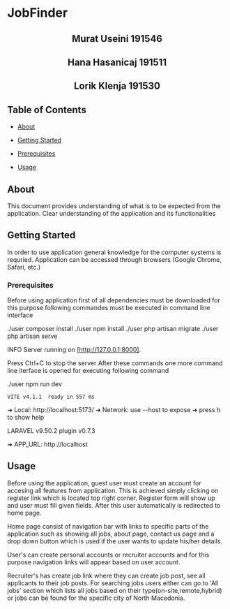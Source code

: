 <h1>JobFinder</h1>

<h2 align="center">
Murat Useini 191546
</h2>
<h2 align="center">
Hana Hasanicaj 191511
</h2>
<h2 align="center">
Lorik Klenja 191530
</h2>

##  Table of Contents

+ [About](#about)
+ [Getting Started](#getting_started)

+ [Prerequisites](#prerequisites)

+ [Usage ](#usage)

##  About <a name = "about"></a>

This document provides understanding of what is to be expected from the application. Clear understanding of the application and its functionalities

##  Getting Started <a name = "getting_started"></a>

In order to use application general knowledge for the computer systems is requried. 
Application can be accessed through browsers (Google Chrome, Safari, etc.)

###  Prerequisites <a name = "prerequisites"></a>

Before using application first of all dependencies must be downloaded for this purpose following commandes must be executed in command line interface

./user composer install
./user npm install
./user php artisan migrate
./user php artisan serve


  INFO  Server running on [http://127.0.0.1:8000].

  Press Ctrl+C to stop the server
After these commands one more command line iterface is opened for executing following command


./user npm run dev


    VITE v4.1.1  ready in 557 ms

  ➜  Local:   http://localhost:5173/
  ➜  Network: use --host to expose
  ➜  press h to show help

  LARAVEL v9.50.2  plugin v0.7.3

  ➜  APP_URL: http://localhost


##  Usage <a name = "usage"></a>

Before using the application, guest user must create an account for accesing all features from application. This is achieved simply clicking on register link which is located top right corner. Register form will show up and user must fill given fields. After this user automatically is redirected to home page.

Home page consist of navigation bar with links to specific parts of the application such as showing all jobs, about page, contact us page and a drop down button which is used if the user wants to update his/her details.

User's can create personal accounts or recruiter accounts and for this purpose navigation links will appear based on user account.

Recruiter's has create job link where they can create job post, see all applicants to their job posts.
For searching jobs users either can go to 'All jobs' section which lists all jobs based on their type(on-site,remote,hybrid) or jobs can be found for the specific city of North Macedonia.
